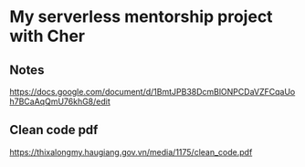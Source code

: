 # My serverless mentorship project with Cher

## Notes

https://docs.google.com/document/d/1BmtJPB38DcmBlONPCDaVZFCqaUoh7BCaAqQmU76khG8/edit


## Clean code pdf
https://thixalongmy.haugiang.gov.vn/media/1175/clean_code.pdf

